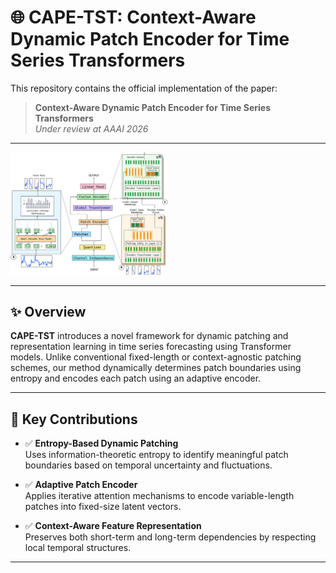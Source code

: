 # 🌐 CAPE-TST: Context-Aware Dynamic Patch Encoder for Time Series Transformers

This repository contains the official implementation of the paper:

> **Context-Aware Dynamic Patch Encoder for Time Series Transformers**  
> _Under review at AAAI 2026_  


---

<img src="detailed_architecture.png" width="50%" />

---

## ✨ Overview

**CAPE-TST** introduces a novel framework for dynamic patching and representation learning in time series forecasting using Transformer models. Unlike conventional fixed-length or context-agnostic patching schemes, our method dynamically determines patch boundaries using entropy and encodes each patch using an adaptive encoder.

---

## 🚀 Key Contributions

- ✅ **Entropy-Based Dynamic Patching**  
  Uses information-theoretic entropy to identify meaningful patch boundaries based on temporal uncertainty and fluctuations.

- ✅ **Adaptive Patch Encoder**  
  Applies iterative attention mechanisms to encode variable-length patches into fixed-size latent vectors.

- ✅ **Context-Aware Feature Representation**  
  Preserves both short-term and long-term dependencies by respecting local temporal structures.
 


---

